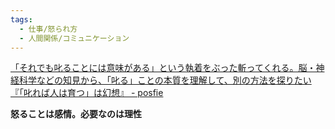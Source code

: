 ```yaml
---
tags:
  - 仕事/怒られ方
  - 人間関係/コミュニケーション
---
```

[「それでも叱ることには意味がある」という執着をぶった斬ってくれる。脳・神経科学などの知見から、「叱る」ことの本質を理解して、別の方法を探りたい『「叱れば人は育つ」は幻想』 - posfie](https://posfie.com/@taimport/p/fi6tGJc)

**怒ることは感情。必要なのは理性**

